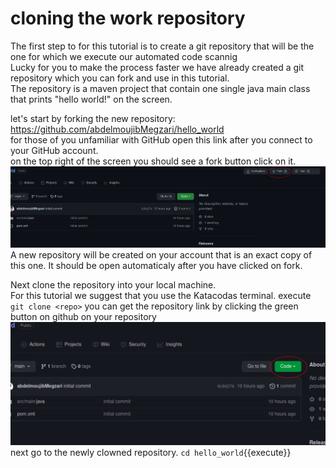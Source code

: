 # cloning the work repository

The first step to for this tutorial is to create a git repository that will be the one for which we execute our automated code scannig  
Lucky for you to make the process faster we have already created a git repository which you can fork and use in this tutorial.  
The repository is a maven project that contain one single java main class that prints "hello world!" on the screen.

let's start by forking the new repository:  
https://github.com/abdelmoujibMegzari/hello_world  
for those of you unfamiliar with GitHub open this link after you connect to your GitHub account.  
on the top right of the screen you should see a fork button click on it.
![fork](../assets/fork.png)
A new repository will be created on your account that is an exact copy of this one. It should be open automaticaly after you have clicked on fork.

Next clone the repository into your local machine.  
For this tutorial we suggest that you use the Katacodas terminal.
execute `git clone <repo>`
you can get the repository link by clicking the green button on github on your repository  
![clone](../assets/code.png)
next go to the newly clowned repository.
`cd hello_world`{{execute}}
